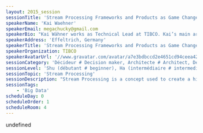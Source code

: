 ```yaml
---
layout: 2015_session
sessionTitle: 'Stream Processing Frameworks and Products as Game Changer in a World with Big Data and Hadoop'
speakerName: 'Kai Waehner'
speakerEmail: megachucky@gmail.com
speakerBio: "Kai Wähner works as Technical Lead at TIBCO. Kai’s main area of expertise lies within the fields of Application Integration, Big Data, Analytics, SOA, BPM, Cloud Computing, Java EE and Enterprise Architecture Management. He is speaker at international IT conferences such as JavaOne, ApacheCon or OOP, writes articles for professional journals, and shares his experiences with new technologies on his blog (www.kai-waehner.de/blog).\nContact: kontakt@kai-waehner.de or Twitter: @KaiWaehner. Find more details and references (presentations, articles, blog posts) on his website: www.kai-waehner.de\n"
speakerAddress: 'Effeltrich, Germany'
speakerTitle: 'Stream Processing Frameworks and Products as Game Changer in a World with Big Data and Hadoop'
speakerOrganization: TIBCO
speakerAvatarUrl: '//www.gravatar.com/avatar/a7e3bdbccd2e4651cd94ceea4253d174?size=200&default=mm'
sessionCategory: 'Décideur # Decision maker, Architecte # Architect, Développeur # Developer, Data scientist'
sessionLevel: 'Shu (débutant # beginner), Ha (intermédiaire # intermediate)'
sessionTopic: 'Stream Processing'
sessionDescription: "Stream Processing is a concept used to create a high-performance system for rapidly building applications that analyze and act on real-time streaming data. Benefits, amongst others, are faster processing and reaction to real-time complex event streams and the flexibility to quickly adapt to changing business and analytic needs. Big data, cloud, mobile and internet of things are the major drivers for stream processing and streaming analytics. \n\nThis session discusses the technical concepts of stream processing and how it is related to big data, mobile, cloud and internet of things. Different use cases such as inventory management or fraud detection are used to show and compare alternative frameworks and products for stream processing and streaming analytics. \n\nThe audience will understand when to use open source frameworks such as Apache Storm, Apache Spark or Esper, and powerful engines from software vendors such as IBM InfoSphere Streams or TIBCO StreamBase.  Live demos will give the audience a good feeling about how to use these frameworks and tools.\n"
sessionTags:
    - 'Big Data'
scheduleDay: 0
scheduleOrder: 1
scheduleRoom: 4
---
```


undefined
